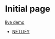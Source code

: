# Initial page

[live demo](https://bgoonzmedium.netlify.app/)




- [NETLIFY](https://app.netlify.com/teams/bgoonz/overview)
